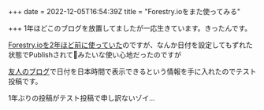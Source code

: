 +++
date = 2022-12-05T16:54:39Z
title = "Forestry.ioをまた使ってみる"

+++
1年ほどこのブログを放置してましたが一応生きています。きったんです。

[Forestry.ioを2年ほど前に使っていた](https://blog.tinykitten.me/posts/forestry.io/)のですが、なんか日付を設定してもずれた状態でPublishされて🥴みたいな使い心地だったのですが

[友人のブログ](https://nectarition.jp/posts/20220720-hugo-forestry-netlify-timezone/)で日付を日本時間で表示できるという情報を手に入れたのでテスト投稿です。

1年ぶりの投稿がテスト投稿で申し訳ないゾイ...